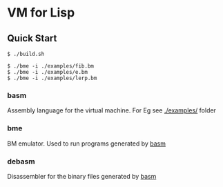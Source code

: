 # VM for Lisp

## Quick Start

 ```console
$ ./build.sh

$ ./bme -i ./examples/fib.bm
$ ./bme -i ./examples/e.bm 
$ ./bme -i ./examples/lerp.bm 
```

### basm

Assembly language for the virtual machine. For Eg see [./examples/](./examples/) folder

### bme

BM emulator. Used to run programs generated by [basm](#basm)

### debasm

Disassembler for the binary files generated by [basm](#basm)